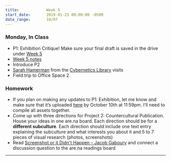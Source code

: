 ```yaml
---
title:            Week 5
start_date:       2019-01-23 00:00:00 -0500
date_range:       10/07
---
```


### Monday, In Class
- P1: Exhibition Critique! Make sure your final draft is saved in the drive under [Week 5](https://drive.google.com/open?id=1U7ZO-8QKUnJVdO2MdUDJQCEwHuoQOx6Q)
- [Week 5 notes](https://paper.dropbox.com/doc/Week-5-Notes-g60wH4M6sbk2yp4JKi4hk#:uid=107171218809928778508944&h2=Apricots-from-the-Damascus-Roo)
- Introduce P2
- [Sarah Hamerman](https://sarahhamerman.com/) from the [Cybernetics Library](https://cybernetics.social/) visits
- Field trip to Office Space 2

### Homework

- If you plan on making any updates to P1: Exhibition, let me know and make sure that it&rsquo;s uploaded [here](https://drive.google.com/open?id=1U7ZO-8QKUnJVdO2MdUDJQCEwHuoQOx6Q) by October 10th at 11:59pm. I&rsquo;ll need to compile all assets together.
- Come up with three directions for Project 2: Countercultural Publication. House your ideas in one are.na board. Each direction should be for a <strong>different subculture</strong>. Each direction should include one text entry explaining the subculture and what interests you about it and 5 to 7 pieces of visual research (photos, screenshots)
- Read [Screenshot or it Didn't Happen – Jacob Gaboury](https://www.fotomuseum.ch/en/explore/still-searching/articles/156303_screenshot_or_it_didnt_happen) and connect a discussion question to the are.na readings board

---
